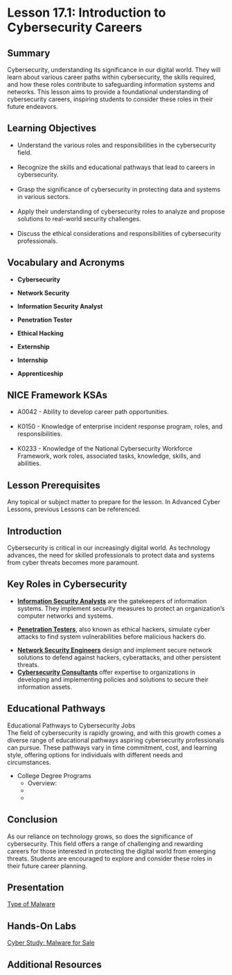 <h1> Lesson 17.1: Introduction to Cybersecurity Careers  </h1>
<h2> Summary</h2>

<p1>Cybersecurity, understanding its significance in our digital world. They will learn about various career paths within cybersecurity, the skills required, and how these roles contribute to safeguarding information systems and networks. This lesson aims to provide a foundational understanding of cybersecurity careers, inspiring students to consider these roles in their future endeavors.</p1>
<br>

<h2>Learning Objectives</h2>
<ul>
<li>Understand the various roles and responsibilities in the cybersecurity field.</li>
  <br>
<li>Recognize the skills and educational pathways that lead to careers in cybersecurity.</li><br>
  
<li>Grasp the significance of cybersecurity in protecting data and systems in various sectors.</li><br>

<li>Apply their understanding of cybersecurity roles to analyze and propose solutions to real-world security challenges.</li><br>

<li>Discuss the ethical considerations and responsibilities of cybersecurity professionals.</li>

</ul>

<h2>Vocabulary and Acronyms</h2>

<ul>
<li>

  **Cybersecurity**</li>
  
<li>

**Network Security**</li>
  
<li>
  
**Information Security Analyst**</li>
  
<li>
  
**Penetration Tester**</li>
  
<li>
  
  **Ethical Hacking**</li>
  
<li>
  
 **Externship**</li>

 <li>
  
 **Internship**</li>

 <li>
	 
**Apprenticeship**
 </li>

</ul>

<h2>NICE Framework KSAs</h2>

<ul>
<li>A0042 - Ability to develop career path opportunities.</li><br>
<li>K0150 - Knowledge of enterprise incident response program, roles, and responsibilities.</li><br>
<li>K0233 - Knowledge of the National Cybersecurity Workforce Framework, work roles, associated tasks, knowledge, skills, and abilities.</li>

</ul>

<h2>Lesson Prerequisites</h2>
<p1>Any topical or subject matter to prepare for the lesson. In Advanced Cyber Lessons, previous Lessons can be referenced. </p1>
<br>


<h2>Introduction</h2>
Cybersecurity is critical in our increasingly digital world. As technology advances, the need for skilled professionals to protect data and systems from cyber threats becomes more paramount.

<h2>Key Roles in Cybersecurity</h2>
<ul>
	<li>
		
**<ins>Information Security Analysts</ins>** are the gatekeepers of information systems. They implement security measures to protect an organization’s computer networks and systems.</li>

<li>

**<ins>Penetration Testers</ins>**, also known as ethical hackers, simulate cyber attacks to find system vulnerabilities before malicious hackers do.</li>
	<li>**<ins>Network Security Engineers</ins>** design and implement secure network solutions to defend against hackers, cyberattacks, and other persistent threats.</li>
	<li>**<ins>Cybersecurity Consultants</ins>** offer expertise to organizations in developing and implementing policies and solutions to secure their information assets.</li>
</ul>



<h2>Educational Pathways</h2>

Educational Pathways to Cybersecurity Jobs <br>
The field of cybersecurity is rapidly growing, and with this growth comes a diverse range of educational pathways aspiring cybersecurity professionals can pursue. These pathways vary in time commitment, cost, and learning style, offering options for individuals with different needs and circumstances.

<ul>
	<li>College Degree Programs 
	<ul>
 <li>Overview: </li>
 <li></li>
 <li></li>
		
</ul>
	
</li>
	
</ul>


 






 


<h2>Conclusion</h2>

As our reliance on technology grows, so does the significance of cybersecurity. This field offers a range of challenging and rewarding careers for those interested in protecting the digital world from emerging threats. Students are encouraged to explore and consider these roles in their future career planning.




<h2> Presentation</h2>

<a href="https://docs.google.com/presentation/d/1ZISXXM-Ja9mxXqvc6sD-sS_f9cM8lken/edit?usp=sharing&ouid=110228847857413878764&rtpof=true&sd=true"> Type of Malware</a>


<h2> Hands-On Labs</h2>

<a href = "https://docs.google.com/document/d/1F3ZJYca7KFJypzO_lRj2EYQ9nepz4Zfi/edit?usp=sharing&ouid=110228847857413878764&rtpof=true&sd=true"> Cyber Study: Malware for Sale </a>

<h2> Additional Resources</h2>
